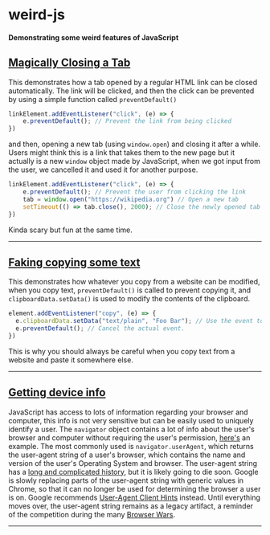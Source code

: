 # weird-js
#### Demonstrating some weird features of JavaScript

## [Magically Closing a Tab](https://chiroyce1.github.io/weird-js/close-tab/)
This demonstrates how a tab opened by a regular HTML link can be closed automatically. The link will be clicked, and then the click can be prevented by using a simple function called `preventDefault()`
```js
linkElement.addEventListener("click", (e) => {
    e.preventDefault(); // Prevent the link from being clicked
})
```
and then, opening a new tab (using `window.open`) and closing it after a while. Users might think this is a link that takes them to the new page but it actually is a new `window` object made by JavaScript, when we got input from the user, we cancelled it and used it for another purpose. 

```js
linkElement.addEventListener("click", (e) => {
    e.preventDefault(); // Prevent the user from clicking the link
    tab = window.open("https://wikipedia.org") // Open a new tab
    setTimeout(() => tab.close(), 2000); // Close the newly opened tab after 2 seconds
})
```
Kinda scary but fun at the same time.

---

## [Faking copying some text](https://chiroyce1.github.io/weird-js/fake-copy/)
This demonstrates how whatever you copy from a website can be modified, when you copy text, `preventDefault()` is called to prevent copying it, and `clipboardData.setData()` is used to modify the contents of the clipboard. 

```js
element.addEventListener("copy", (e) => {
  e.clipboardData.setData("text/plain", "Foo Bar"); // Use the event to copy something into the users clipboard
  e.preventDefault(); // Cancel the actual event.
})
```
This is why you should always be careful when you copy text from a website and paste it somewhere else. 

---

## [Getting device info](https://chiroyce1.github.io/weird-js/device-info/)
JavaScript has access to lots of information regarding your browser and computer, this info is not very sensitive but can be easily used to uniquely identify a user. The `navigator` object contains a lot of info about the user's browser and computer without requiring the user's permission, [here's](https://chiroyce1.github.io/weird-js/device-info/) an example. The most commonly used is `navigator.userAgent`, which returns the user-agent string of a user's browser, which contains the name and version of the user's Operating System and browser. The user-agent string has a [long and complicated history](https://webaim.org/blog/user-agent-string-history/), but it is likely going to die soon. Google is slowly replacing parts of the user-agent string with generic values in Chrome, so that it can no longer be used for determining the browser a user is on. Google recommends [User-Agent Client Hints](https://web.dev/migrate-to-ua-ch/) instead. Until everything moves over, the user-agent string remains as a legacy artifact, a reminder of the competition during the many [Browser Wars](https://en.wikipedia.org/wiki/Browser_wars).

---
